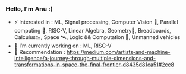 ### Hello, I'm Anu :)

- ⚡ Interested in : ML, Signal processing, Computer Vision 🥽, Parallel computing 🧵, RISC-V, Linear Algebra, Geometry🍩, Breadboards, Calculus📉, Space 🛰, Logic && Computation 🧮, Unmanned vehicles
- 🌱 I’m currently working on : ML, RISC-V
- 📃 Recommendation : https://medium.com/artists-and-machine-intelligence/a-journey-through-multiple-dimensions-and-transformations-in-space-the-final-frontier-d8435d81ca51#2cc8
